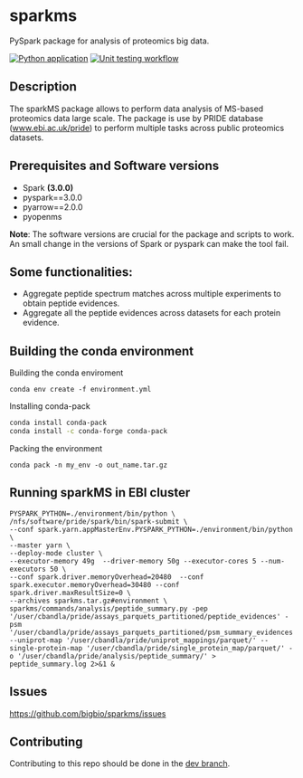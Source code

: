 # sparkms

PySpark package for analysis of proteomics big data.

[![Python application](https://github.com/bigbio/sparkms/actions/workflows/python-app.yml/badge.svg?branch=main)](https://github.com/bigbio/sparkms/actions/workflows/python-app.yml) [![Unit testing workflow](https://github.com/bigbio/sparkms/actions/workflows/unit_tests.yml/badge.svg?branch=main)](https://github.com/bigbio/sparkms/actions/workflows/unit_tests.yml)

## Description

The sparkMS package allows to perform data analysis of MS-based proteomics data large scale. The package is use by PRIDE database (www.ebi.ac.uk/pride) to perform multiple tasks across public proteomics datasets.

## Prerequisites and Software versions

- Spark **(3.0.0)**
- pyspark==3.0.0
- pyarrow==2.0.0
- pyopenms

**Note**: The software versions are crucial for the package and scripts to work. An small change in the versions of Spark or pyspark can make the tool fail.

## Some functionalities:

- Aggregate peptide spectrum matches across multiple experiments to obtain peptide evidences.
- Aggregate all the peptide evidences across datasets for each protein evidence.

## Building the conda environment

Building the conda enviroment

```asciidoc
conda env create -f environment.yml
```

Installing conda-pack

```bash
conda install conda-pack
conda install -c conda-forge conda-pack
```

Packing the environment

```asciidoc
conda pack -n my_env -o out_name.tar.gz
```

## Running sparkMS in EBI cluster

```asciidoc
PYSPARK_PYTHON=./environment/bin/python \
/nfs/software/pride/spark/bin/spark-submit \
--conf spark.yarn.appMasterEnv.PYSPARK_PYTHON=./environment/bin/python \
--master yarn \
--deploy-mode cluster \
--executor-memory 49g  --driver-memory 50g --executor-cores 5 --num-executors 50 \
--conf spark.driver.memoryOverhead=20480  --conf spark.executor.memoryOverhead=30480 --conf spark.driver.maxResultSize=0 \
--archives sparkms.tar.gz#environment \
sparkms/commands/analysis/peptide_summary.py -pep '/user/cbandla/pride/assays_parquets_partitioned/peptide_evidences' -psm '/user/cbandla/pride/assays_parquets_partitioned/psm_summary_evidences' --uniprot-map '/user/cbandla/pride/uniprot_mappings/parquet/' --single-protein-map '/user/cbandla/pride/single_protein_map/parquet/' -o '/user/cbandla/pride/analysis/peptide_summary/' > peptide_summary.log 2>&1 &
```

## Issues

https://github.com/bigbio/sparkms/issues

## Contributing

Contributing to this repo should be done in the [dev branch](https://github.com/bigbio/sparkms/tree/dev).

